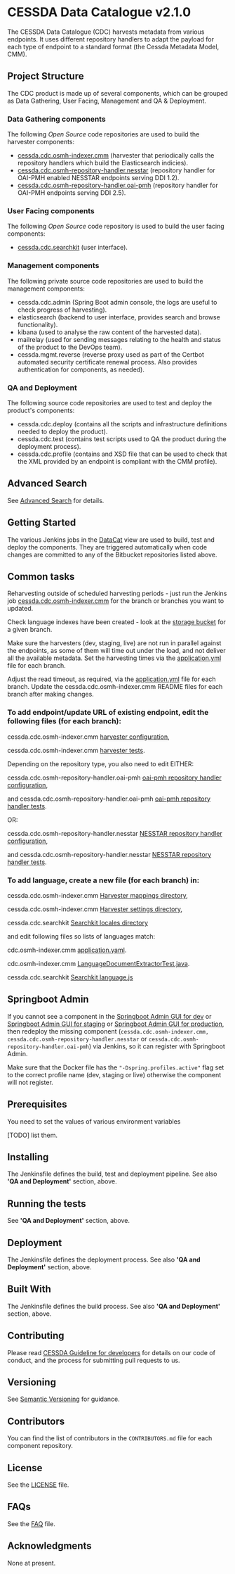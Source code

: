 # CESSDA Data Catalogue v2.1.0

The CESSDA Data Catalogue (CDC) harvests metadata from various endpoints.
It uses different repository handlers to adapt the payload for each type of endpoint to a standard format (the Cessda Metadata Model, CMM).

## Project Structure

The CDC product is made up of several components, which can be grouped as Data Gathering, User Facing, Management and QA & Deployment.

### Data Gathering components

The following *Open Source* code repositories are used to build the harvester components:

- [cessda.cdc.osmh-indexer.cmm](https://bitbucket.org/cessda/cessda.cdc.osmh-indexer.cmm) (harvester that periodically calls the repository handlers which build the Elasticsearch indicies).
- [cessda.cdc.osmh-repository-handler.nesstar](https://bitbucket.org/cessda/cessda.cdc.osmh-repository-handler.nesstar) (repository handler for OAI-PMH enabled NESSTAR endpoints serving DDI 1.2).
- [cessda.cdc.osmh-repository-handler.oai-pmh](https://bitbucket.org/cessda/cessda.cdc.osmh-repository-handler.oai-pmh) (repository handler for OAI-PMH endpoints serving DDI 2.5).


### User Facing components

The following *Open Source* code repository is used to build the user facing components:

- [cessda.cdc.searchkit](https://bitbucket.org/cessda/cessda.cdc.searchkit) (user interface).


### Management components

The following private source code repositories are used to build the management components:

- cessda.cdc.admin (Spring Boot admin console, the logs are useful to check progress of harvesting).
- elasticsearch (backend to user interface, provides search and browse functionality).
- kibana (used to analyse the raw content of the harvested data).
- mailrelay (used for sending messages relating to the health and status of the product to the DevOps team).
- cessda.mgmt.reverse (reverse proxy used as part of the Certbot automated security certificate renewal process. Also provides authentication for components, as needed).


### QA and Deployment


The following source code repositories are used to test and deploy the product's components:

- cessda.cdc.deploy (contains all the scripts and infrastructure definitions needed to deploy the product).
- cessda.cdc.test (contains test scripts used to QA the product during the deployment process).
- cessda.cdc.profile (contains and XSD file that can be used to check that the XML provided by an endpoint is compliant with the CMM profile).



## Advanced Search

See [Advanced Search](ADVANCEDSEARCH.md) for details.


## Getting Started

The various Jenkins jobs in the [DataCat](https://cit.cessda.eu/view/DataCat/) view are used to build, test and deploy the components.
They are triggered automatically when code changes are committed to any of the Bitbucket repositories listed above.


## Common tasks

Reharvesting outside of scheduled harvesting periods - just run the Jenkins job [cessda.cdc.osmh-indexer.cmm](https://cit.cessda.eu/job/cessda.cdc.osmh-indexer.cmm/)
for the branch or branches you want to updated.

Check language indexes have been created - look at the [storage bucket](https://console.cloud.google.com/storage/browser/cessda-pasc-es-live/indices/?project=cessda-development) for a given branch.

Make sure the harvesters (dev, staging, live) are not run in parallel against the endpoints, as some of them will time out under the load, and not deliver all the available metadata.
Set the harvesting times via the [application.yml](https://bitbucket.org/cessda/cessda.cdc.osmh-indexer.cmm/src/master/src/main/resources/application.yml) file for each branch.

Adjust the read timeout, as required, via the [application.yml](https://bitbucket.org/cessda/cessda.cdc.osmh-indexer.cmm/src/master/src/main/resources/application.yml) file for each branch.
Update the cessda.cdc.osmh-indexer.cmm README files for each branch after making changes.

### To add endpoint/update URL of existing endpoint, edit the following files (for each branch):

cessda.cdc.osmh-indexer.cmm [harvester configuration](https://bitbucket.org/cessda/cessda.cdc.osmh-indexer.cmm/src/develop/src/main/resources/application.yml),

cessda.cdc.osmh-indexer.cmm [harvester tests](https://bitbucket.org/cessda/cessda.cdc.osmh-indexer.cmm/src/develop/src/test/java/eu/cessda/cdc/oci/repository/cdcHarvesterDaoTest.java).

Depending on the repository type, you also need to edit EITHER:

cessda.cdc.osmh-repository-handler.oai-pmh [oai-pmh repository handler configuration](https://bitbucket.org/cessda/cessda.cdc.osmh-repository-handler.oai-pmh/src/development/src/main/resources/application.yml),

and cessda.cdc.osmh-repository-handler.oai-pmh [oai-pmh repository handler tests](https://bitbucket.org/cessda/cessda.cdc.osmh-repository-handler.oai-pmh/src/development/src/test/java/eu/cessda/cdc/osmhhandler/oaipmh/configuration/HandlerConfigurationPropertiesTest.java).

OR:

cessda.cdc.osmh-repository-handler.nesstar [NESSTAR repository handler configuration](https://bitbucket.org/cessda/cessda.cdc.osmh-repository-handler.nesstar/src/development/src/main/resources/application.yml),

and cessda.cdc.osmh-repository-handler.nesstar [NESSTAR repository handler tests](https://bitbucket.org/cessda/cessda.cdc.osmh-repository-handler.nesstar/src/development/src/test/java/eu/cessda/cdc/osmhhandler/nesstar/configuration/HandlerConfigurationPropertiesTest.java).


### To add language, create a new file (for each branch) in:

cessda.cdc.osmh-indexer.cmm [Harvester mappings directory](https://bitbucket.org/cessda/cessda.cdc.osmh-indexer.cmm/src/develop/src/main/resources/elasticsearch/mappings/),

cessda.cdc.osmh-indexer.cmm [Harvester settings directory](https://bitbucket.org/cessda/cessda.cdc.osmh-indexer.cmm/src/develop/src/main/resources/elasticsearch/settings/),

cessda.cdc.searchkit [Searchkit locales directory](https://bitbucket.org/cessda/cessda.cdc.searchkit/src/master/src/locales/)

and edit following files so lists of languages match:

cdc.osmh-indexer.cmm [application.yaml](https://bitbucket.org/cessda/cessda.cdc.osmh-indexer.cmm/src/develop/src/main/resources/application.yaml).

cdc.osmh-indexer.cmm [LanguageDocumentExtractorTest.java](https://bitbucket.org/cessda/cessda.cdc.osmh-indexer.cmm/src/develop/src/test/java/eu/cessda/cdc/oci/service/helpers/LanguageDocumentExtractorTest.java).

cessda.cdc.searchkit [Searchkit language.js](https://bitbucket.org/cessda/cessda.cdc.searchkit/src/dev/src/utilities/language.js)

## Springboot Admin

If you cannot see a component in the [Springboot Admin GUI for dev](https://datacatalogue-dev.cessda.eu/admin/#/) or [Springboot Admin GUI for staging](https://datacatalogue-staging.cessda.eu/admin/#/) or [Springboot Admin GUI for production](https://datacatalogue.cessda.eu/admin/#/),  
then redeploy the missing component (`cessda.cdc.osmh-indexer.cmm, cessda.cdc.osmh-repository-handler.nesstar` or `cessda.cdc.osmh-repository-handler.oai-pmh`) via Jenkins,
so it can register with Springboot Admin.

Make sure that the Docker file has the `"-Dspring.profiles.active"` flag set to the correct profile name (dev, staging or live) otherwise the component will not register.

## Prerequisites

You need to set the values of various environment variables

[TODO] list them.


## Installing

The Jenkinsfile defines the build, test and deployment pipeline. See also **'QA and Deployment'** section, above.


## Running the tests

See **'QA and Deployment'** section, above.


## Deployment

The Jenkinsfile defines the deployment process. See also **'QA and Deployment'** section, above.



## Built With

The Jenkinsfile defines the build process. See also **'QA and Deployment'** section, above.


## Contributing

Please read [CESSDA Guideline for developers](https://bitbucket.org/cessda/cessda.guidelines.cit/wiki/Developers) for details on our code of conduct, and the process for submitting pull requests to us.

## Versioning

See [Semantic Versioning](https://semver.org/) for guidance.

## Contributors

You can find the list of contributors in the `CONTRIBUTORS.md` file for each component repository.

## License

See the [LICENSE](LICENSE) file.

## FAQs

See the [FAQ](FAQ.md) file.

## Acknowledgments

None at present.
